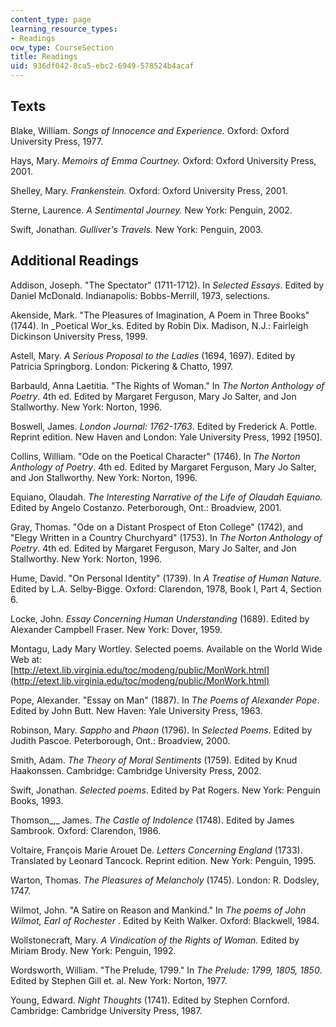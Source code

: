 ```yaml
---
content_type: page
learning_resource_types:
- Readings
ocw_type: CourseSection
title: Readings
uid: 936df042-8ca5-ebc2-6949-578524b4acaf
---
```


Texts
-----

Blake, William. _Songs of Innocence and Experience._ Oxford: Oxford University Press, 1977.

Hays, Mary. _Memoirs of Emma Courtney._ Oxford: Oxford University Press, 2001.

Shelley, Mary. _Frankenstein._ Oxford: Oxford University Press, 2001.

Sterne, Laurence. _A Sentimental Journey._ New York: Penguin, 2002.

Swift, Jonathan. _Gulliver's Travels._ New York: Penguin, 2003.

Additional Readings
-------------------

Addison, Joseph. "The Spectator" (1711-1712). In _Selected Essays_. Edited by Daniel McDonald. Indianapolis: Bobbs-Merrill, 1973, selections.

Akenside, Mark. "The Pleasures of Imagination, A Poem in Three Books" (1744). In _Poetical Wor_ks. Edited by Robin Dix. Madison, N.J.: Fairleigh Dickinson University Press, 1999.

Astell, Mary. _A Serious Proposal to the Ladies_ (1694, 1697). Edited by Patricia Springborg. London: Pickering & Chatto, 1997.

Barbauld, Anna Laetitia. "The Rights of Woman." In _The Norton Anthology of Poetry_. 4th ed. Edited by Margaret Ferguson, Mary Jo Salter, and Jon Stallworthy. New York: Norton, 1996.

Boswell, James. _London Journal: 1762-1763_. Edited by Frederick A. Pottle. Reprint edition. New Haven and London: Yale University Press, 1992 \[1950\].

Collins, William. "Ode on the Poetical Character" (1746). In _The Norton Anthology of Poetry_. 4th ed. Edited by Margaret Ferguson, Mary Jo Salter, and Jon Stallworthy. New York: Norton, 1996.

Equiano, Olaudah. _The Interesting Narrative of the Life of Olaudah Equiano._ Edited by Angelo Costanzo. Peterborough, Ont.: Broadview, 2001.

Gray, Thomas. "Ode on a Distant Prospect of Eton College" (1742), and "Elegy Written in a Country Churchyard" (1753). In _The Norton Anthology of Poetry_. 4th ed. Edited by Margaret Ferguson, Mary Jo Salter, and Jon Stallworthy. New York: Norton, 1996.

Hume, David. "On Personal Identity" (1739). In _A Treatise of Human Nature._ Edited by L.A. Selby-Bigge. Oxford: Clarendon, 1978, Book I, Part 4, Section 6.

Locke, John. _Essay Concerning Human Understanding_ (1689). Edited by Alexander Campbell Fraser. New York: Dover, 1959.

Montagu, Lady Mary Wortley. Selected poems. Available on the World Wide Web at:  
[http://etext.lib.virginia.edu/toc/modeng/public/MonWork.html](http://etext.lib.virginia.edu/toc/modeng/public/MonWork.html)

Pope, Alexander. "Essay on Man" (1887). In _The Poems of Alexander Pope_. Edited by John Butt. New Haven: Yale University Press, 1963.

Robinson, Mary. _Sappho_ and _Phaon_ (1796). In _Selected Poems_. Edited by Judith Pascoe. Peterborough, Ont.: Broadview, 2000.

Smith, Adam. _The_ _Theory of Moral Sentiments_ (1759)_._ Edited by Knud Haakonssen. Cambridge: Cambridge University Press, 2002.

Swift, Jonathan. _Selected poems_. Edited by Pat Rogers. New York: Penguin Books, 1993.

Thomson_,_ James. _The Castle of Indolence_ (1748). Edited by James Sambrook. Oxford: Clarendon, 1986.

Voltaire, François Marie Arouet De. _Letters Concerning England_ (1733). Translated by Leonard Tancock. Reprint edition. New York: Penguin, 1995.

Warton, Thomas. _The Pleasures of Melancholy_ (1745). London: R. Dodsley, 1747.

Wilmot, John. "A Satire on Reason and Mankind." In _The poems of John Wilmot, Earl of Rochester_ . Edited by Keith Walker. Oxford: Blackwell, 1984.

Wollstonecraft, Mary. _A Vindication of the Rights of Woman._ Edited by Miriam Brody. New York: Penguin, 1992.

Wordsworth, William. "The Prelude, 1799." In _The Prelude: 1799, 1805, 1850_. Edited by Stephen Gill et. al. New York: Norton, 1977.

Young, Edward. _Night Thoughts_ (1741). Edited by Stephen Cornford. Cambridge: Cambridge University Press, 1987.